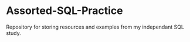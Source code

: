 # Assorted-SQL-Practice
Repository for storing resources and examples from my independant SQL study.
